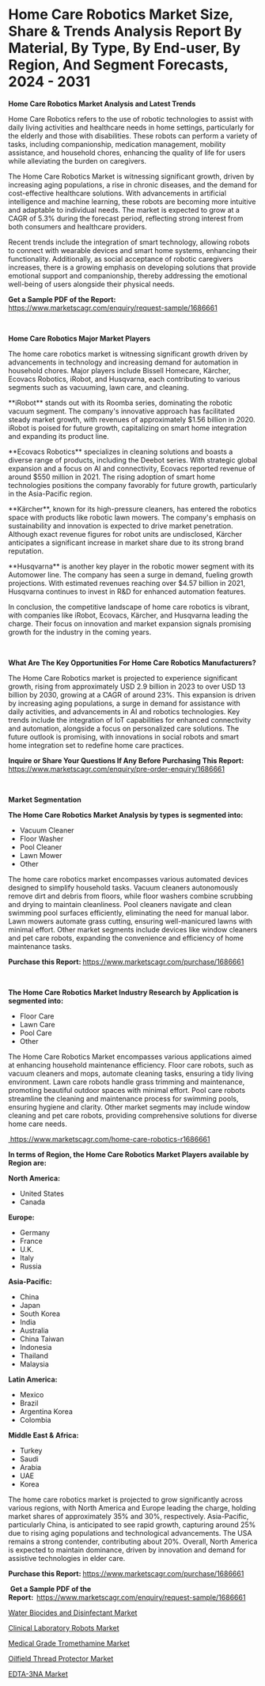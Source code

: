 <p><h1>Home Care Robotics Market Size, Share & Trends Analysis Report By Material, By Type, By End-user, By Region, And Segment Forecasts, 2024 - 2031</h1></p><p><strong>Home Care Robotics Market Analysis and Latest Trends</strong></p>
<p><p>Home Care Robotics refers to the use of robotic technologies to assist with daily living activities and healthcare needs in home settings, particularly for the elderly and those with disabilities. These robots can perform a variety of tasks, including companionship, medication management, mobility assistance, and household chores, enhancing the quality of life for users while alleviating the burden on caregivers.</p><p>The Home Care Robotics Market is witnessing significant growth, driven by increasing aging populations, a rise in chronic diseases, and the demand for cost-effective healthcare solutions. With advancements in artificial intelligence and machine learning, these robots are becoming more intuitive and adaptable to individual needs. The market is expected to grow at a CAGR of 5.3% during the forecast period, reflecting strong interest from both consumers and healthcare providers.</p><p>Recent trends include the integration of smart technology, allowing robots to connect with wearable devices and smart home systems, enhancing their functionality. Additionally, as social acceptance of robotic caregivers increases, there is a growing emphasis on developing solutions that provide emotional support and companionship, thereby addressing the emotional well-being of users alongside their physical needs.</p></p>
<p><strong>Get a Sample PDF of the Report:&nbsp;</strong> <a href="https://www.marketscagr.com/enquiry/request-sample/1686661?utm_campaign=1520&utm_medium=2&utm_source=Github&utm_content=ia&utm_term=16102024&utm_id=home-care-robotics">https://www.marketscagr.com/enquiry/request-sample/1686661</a></p>
<p>&nbsp;</p>
<p><strong>Home Care Robotics Major Market Players</strong></p>
<p><p>The home care robotics market is witnessing significant growth driven by advancements in technology and increasing demand for automation in household chores. Major players include Bissell Homecare, Kärcher, Ecovacs Robotics, iRobot, and Husqvarna, each contributing to various segments such as vacuuming, lawn care, and cleaning.</p><p>**iRobot** stands out with its Roomba series, dominating the robotic vacuum segment. The company's innovative approach has facilitated steady market growth, with revenues of approximately $1.56 billion in 2020. iRobot is poised for future growth, capitalizing on smart home integration and expanding its product line.</p><p>**Ecovacs Robotics** specializes in cleaning solutions and boasts a diverse range of products, including the Deebot series. With strategic global expansion and a focus on AI and connectivity, Ecovacs reported revenue of around $550 million in 2021. The rising adoption of smart home technologies positions the company favorably for future growth, particularly in the Asia-Pacific region.</p><p>**Kärcher**, known for its high-pressure cleaners, has entered the robotics space with products like robotic lawn mowers. The company's emphasis on sustainability and innovation is expected to drive market penetration. Although exact revenue figures for robot units are undisclosed, Kärcher anticipates a significant increase in market share due to its strong brand reputation.</p><p>**Husqvarna** is another key player in the robotic mower segment with its Automower line. The company has seen a surge in demand, fueling growth projections. With estimated revenues reaching over $4.57 billion in 2021, Husqvarna continues to invest in R&D for enhanced automation features.</p><p>In conclusion, the competitive landscape of home care robotics is vibrant, with companies like iRobot, Ecovacs, Kärcher, and Husqvarna leading the charge. Their focus on innovation and market expansion signals promising growth for the industry in the coming years.</p></p>
<p>&nbsp;</p>
<p><strong>What Are The Key Opportunities For Home Care Robotics Manufacturers?</strong></p>
<p><p>The Home Care Robotics market is projected to experience significant growth, rising from approximately USD 2.9 billion in 2023 to over USD 13 billion by 2030, growing at a CAGR of around 23%. This expansion is driven by increasing aging populations, a surge in demand for assistance with daily activities, and advancements in AI and robotics technologies. Key trends include the integration of IoT capabilities for enhanced connectivity and automation, alongside a focus on personalized care solutions. The future outlook is promising, with innovations in social robots and smart home integration set to redefine home care practices.</p></p>
<p><strong>Inquire or Share Your Questions If Any Before Purchasing This Report:</strong> <a href="https://www.marketscagr.com/enquiry/pre-order-enquiry/1686661?utm_campaign=1520&utm_medium=2&utm_source=Github&utm_content=ia&utm_term=16102024&utm_id=home-care-robotics">https://www.marketscagr.com/enquiry/pre-order-enquiry/1686661</a></p>
<p>&nbsp;</p>
<p><strong>Market Segmentation</strong></p>
<p><strong>The Home Care Robotics Market Analysis by types is segmented into:</strong></p>
<p><ul><li>Vacuum Cleaner</li><li>Floor Washer</li><li>Pool Cleaner</li><li>Lawn Mower</li><li>Other</li></ul></p>
<p><p>The home care robotics market encompasses various automated devices designed to simplify household tasks. Vacuum cleaners autonomously remove dirt and debris from floors, while floor washers combine scrubbing and drying to maintain cleanliness. Pool cleaners navigate and clean swimming pool surfaces efficiently, eliminating the need for manual labor. Lawn mowers automate grass cutting, ensuring well-manicured lawns with minimal effort. Other market segments include devices like window cleaners and pet care robots, expanding the convenience and efficiency of home maintenance tasks.</p></p>
<p><strong>Purchase this Report:&nbsp;</strong><a href="https://www.marketscagr.com/purchase/1686661?utm_campaign=1520&utm_medium=2&utm_source=Github&utm_content=ia&utm_term=16102024&utm_id=home-care-robotics">https://www.marketscagr.com/purchase/1686661</a></p>
<p>&nbsp;</p>
<p><strong>The Home Care Robotics Market Industry Research by Application is segmented into:</strong></p>
<p><ul><li>Floor Care</li><li>Lawn Care</li><li>Pool Care</li><li>Other</li></ul></p>
<p><p>The Home Care Robotics Market encompasses various applications aimed at enhancing household maintenance efficiency. Floor care robots, such as vacuum cleaners and mops, automate cleaning tasks, ensuring a tidy living environment. Lawn care robots handle grass trimming and maintenance, promoting beautiful outdoor spaces with minimal effort. Pool care robots streamline the cleaning and maintenance process for swimming pools, ensuring hygiene and clarity. Other market segments may include window cleaning and pet care robots, providing comprehensive solutions for diverse home care needs.</p></p>
<p><a href="https://www.marketscagr.com/home-care-robotics-r1686661?utm_campaign=1520&utm_medium=2&utm_source=Github&utm_content=ia&utm_term=16102024&utm_id=home-care-robotics">&nbsp;https://www.marketscagr.com/home-care-robotics-r1686661</a></p>
<p><strong>In terms of Region, the Home Care Robotics Market Players available by Region are:</strong></p>
<p>
    <p> <strong> North America: </strong>
        <ul>
            <li>United States</li>
            <li>Canada</li>
        </ul>
        </p> 
    <p> <strong> Europe: </strong>
        <ul>
            <li>Germany</li>
            <li>France</li>
            <li>U.K.</li>
            <li>Italy</li>
            <li>Russia</li>
        </ul>
        </p> 
    <p> <strong> Asia-Pacific: </strong>
        <ul>
            <li>China</li>
            <li>Japan</li>
            <li>South Korea</li>
            <li>India</li>
            <li>Australia</li>
            <li>China Taiwan</li>
            <li>Indonesia</li>
            <li>Thailand</li>
            <li>Malaysia</li>
        </ul>
        </p> 
    <p> <strong> Latin America: </strong>
        <ul>
            <li>Mexico</li>
            <li>Brazil</li>
            <li>Argentina Korea</li>
            <li>Colombia</li>
        </ul>
        </p> 
    <p> <strong> Middle East & Africa: </strong>
        <ul>
            <li>Turkey</li>
            <li>Saudi</li>
            <li>Arabia</li>
            <li>UAE</li>
            <li>Korea</li>
        </ul>
    </p>
    </p>
<p><p>The home care robotics market is projected to grow significantly across various regions, with North America and Europe leading the charge, holding market shares of approximately 35% and 30%, respectively. Asia-Pacific, particularly China, is anticipated to see rapid growth, capturing around 25% due to rising aging populations and technological advancements. The USA remains a strong contender, contributing about 20%. Overall, North America is expected to maintain dominance, driven by innovation and demand for assistive technologies in elder care.</p></p>
<p><strong>Purchase this Report: </strong><a href="https://www.marketscagr.com/purchase/1686661?utm_campaign=1520&utm_medium=2&utm_source=Github&utm_content=ia&utm_term=16102024&utm_id=home-care-robotics">https://www.marketscagr.com/purchase/1686661</a></p>
<p>&nbsp;<strong>Get a Sample PDF of the Report:&nbsp;&nbsp;</strong><a href="https://www.marketscagr.com/enquiry/request-sample/1686661?utm_campaign=1520&utm_medium=2&utm_source=Github&utm_content=ia&utm_term=16102024&utm_id=home-care-robotics">https://www.marketscagr.com/enquiry/request-sample/1686661</a></p>
<p><strong></strong></p>
<p><p><a href="https://www.linkedin.com/pulse/water-biocides-disinfectant-market-global-insights-regional-analysis-qjmme?trk=public_post_embed_feed-article-content&utm_campaign=1520&utm_medium=2&utm_source=Github&utm_content=ia&utm_term=16102024&utm_id=home-care-robotics">Water Biocides and Disinfectant Market</a></p><p><a href="https://www.linkedin.com/pulse/global-clinical-laboratory-robots-market-focus-product-type-l6cdc?trk=public_post_embed_feed-article-content&utm_campaign=1520&utm_medium=2&utm_source=Github&utm_content=ia&utm_term=16102024&utm_id=home-care-robotics">Clinical Laboratory Robots Market</a></p><p><a href="https://www.linkedin.com/pulse/emerging-trends-medical-grade-tromethamine-market-detailed-jfnne?trk=public_post_embed_feed-article-content&utm_campaign=1520&utm_medium=2&utm_source=Github&utm_content=ia&utm_term=16102024&utm_id=home-care-robotics">Medical Grade Tromethamine Market</a></p><p><a href="https://www.linkedin.com/pulse/oilfield-thread-protector-market-ecosystem-competitive-mplpe?trk=public_post_embed_feed-article-content&utm_campaign=1520&utm_medium=2&utm_source=Github&utm_content=ia&utm_term=16102024&utm_id=home-care-robotics">Oilfield Thread Protector Market</a></p><p><a href="https://www.linkedin.com/pulse/emerging-trends-edta-3na-market-global-outlook-future-prospects-sie6e?utm_campaign=1520&utm_medium=2&utm_source=Github&utm_content=ia&utm_term=16102024&utm_id=home-care-robotics">EDTA-3NA Market</a></p></p>
